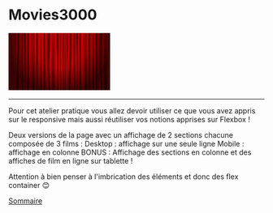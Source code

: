 # Movies3000

<img src="./img/rideau.jpg" title="Movies3000" alt="movies3000 project illustration" width="200"/>
<hr>

Pour cet atelier pratique vous allez devoir utiliser ce que vous avez appris sur le responsive mais aussi réutiliser vos notions apprises sur Flexbox !

Deux versions de la page avec un affichage de 2 sections chacune composée de 3 films :
Desktop : affichage sur une seule ligne
Mobile : affichage en colonne
BONUS : Affichage des sections en colonne et des affiches de film en ligne sur tablette !

Attention à bien penser à l'imbrication des éléments et donc des flex container 😊

[Sommaire](../)